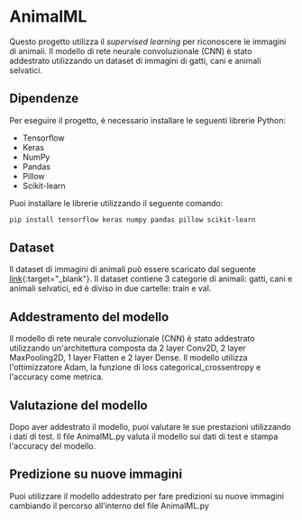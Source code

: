 # AnimalML

Questo progetto utilizza il _supervised learning_ per riconoscere le immagini di animali. Il modello di rete neurale convoluzionale (CNN) è stato addestrato utilizzando un dataset di immagini di gatti, cani e animali selvatici.

## Dipendenze

Per eseguire il progetto, è necessario installare le seguenti librerie Python:

- Tensorflow
- Keras
- NumPy
- Pandas
- Pillow
- Scikit-learn

Puoi installare le librerie utilizzando il seguente comando:

```bash
pip install tensorflow keras numpy pandas pillow scikit-learn
```
## Dataset

Il dataset di immagini di animali può essere scaricato dal seguente
[link](https://www.kaggle.com/datasets/andrewmvd/animal-faces){:target="_blank"}. Il dataset contiene 3 categorie di animali: gatti, cani e animali selvatici, ed è diviso in due cartelle: train e val.

## Addestramento del modello

Il modello di rete neurale convoluzionale (CNN) è stato addestrato utilizzando un'architettura composta da 2 layer Conv2D, 2 layer MaxPooling2D, 1 layer Flatten e 2 layer Dense. Il modello utilizza l'ottimizzatore Adam, la funzione di loss categorical_crossentropy e l'accuracy come metrica.

## Valutazione del modello

Dopo aver addestrato il modello, puoi valutare le sue prestazioni utilizzando i dati di test. Il file AnimalML.py valuta il modello sui dati di test e stampa l'accuracy del modello.

## Predizione su nuove immagini

Puoi utilizzare il modello addestrato per fare predizioni su nuove immagini cambiando il percorso all'interno del file AnimalML.py